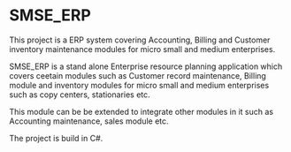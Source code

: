 SMSE_ERP
========

This project is a ERP system covering Accounting, Billing and Customer inventory maintenance modules for micro small and medium enterprises. 


SMSE_ERP is a stand alone Enterprise resource planning application which covers ceetain modules such as Customer record maintenance, Billing module
and inventory modules for micro small and medium enterprises such as copy centers, stationaries etc.

This module can be be extended to integrate other modules in it such as Accounting maintenance, sales module etc.

The project is build in C#. 
